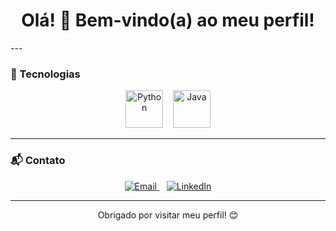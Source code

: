 <h1 align="center">Olá! 👋 Bem-vindo(a) ao meu perfil!</h1>
---

### 🚀 Tecnologias

<p align="center">
  <img src="https://cdn.jsdelivr.net/gh/devicons/devicon/icons/python/python-original.svg" width="60px" alt="Python"/>
  &nbsp;&nbsp;
  <img src="https://cdn.jsdelivr.net/gh/devicons/devicon/icons/java/java-original.svg" width="60px" alt="Java"/>
</p>

---

### 📬 Contato

<p align="center">
  <a href="mailto:patrikrutter7@gmail.com">
    <img src="https://img.shields.io/badge/Email-D14836?style=for-the-badge&logo=gmail&logoColor=white" alt="Email"/>
  </a>
  &nbsp;&nbsp;
  <a href="https://www.linkedin.com/in/patrik-rutter/" target="_blank">
    <img src="https://img.shields.io/badge/LinkedIn-0077B5?style=for-the-badge&logo=linkedin&logoColor=white" alt="LinkedIn"/>
  </a>
</p>

---

<p align="center">Obrigado por visitar meu perfil! 😊</p>
